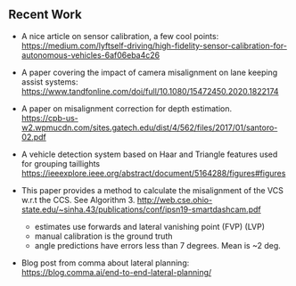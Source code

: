
Recent Work
------

- A nice article on sensor calibration, a few cool points:
  https://medium.com/lyftself-driving/high-fidelity-sensor-calibration-for-autonomous-vehicles-6af06eba4c26

- A paper covering the impact of camera misalignment on lane keeping assist systems:
  https://www.tandfonline.com/doi/full/10.1080/15472450.2020.1822174

- A paper on misalignment correction for depth estimation.   
  https://cpb-us-w2.wpmucdn.com/sites.gatech.edu/dist/4/562/files/2017/01/santoro-02.pdf

- A vehicle detection system based on Haar and Triangle features used for grouping taillights
  https://ieeexplore.ieee.org/abstract/document/5164288/figures#figures
  
- This paper provides a method to calculate the misalignment of the VCS w.r.t the CCS. See Algorithm 3.
  http://web.cse.ohio-state.edu/~sinha.43/publications/conf/ipsn19-smartdashcam.pdf
 
  * estimates use forwards and lateral vanishing point (FVP) (LVP) 
  * manual calibration is the ground truth
  * angle predictions have errors less than 7 degrees. Mean is ~2 deg.

- Blog post from comma about lateral planning:
  https://blog.comma.ai/end-to-end-lateral-planning/

   

